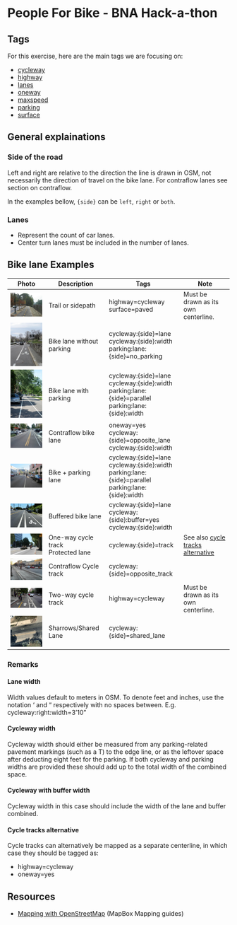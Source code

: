 # People For Bike - BNA Hack-a-thon

## Tags

For this exercise, here are the main tags we are focusing on:

* [cycleway](https://wiki.openstreetmap.org/wiki/Key:cycleway)
* [highway](https://wiki.openstreetmap.org/wiki/Key:highway)
* [lanes](https://wiki.openstreetmap.org/wiki/Key:lanes)
* [oneway](https://wiki.openstreetmap.org/wiki/Key:oneway)
* [maxspeed](https://wiki.openstreetmap.org/wiki/Key:maxspeed)
* [parking](https://wiki.openstreetmap.org/wiki/Key:parking:lane)
* [surface](https://wiki.openstreetmap.org/wiki/Key:surface)

## General explainations

### Side of the road

Left and right are relative to the direction the line is drawn in OSM, not necessarily the direction of travel on the
bike lane. For contraflow lanes see section on contraflow.

In the examples bellow, `{side}` can be `left`, `right` or `both`.

### Lanes

* Represent the count of car lanes.
* Center turn lanes must be included in the number of lanes.

## Bike lane Examples

|Photo|Description|Tags|Note|
|---|---|---|---|
|![Trail or sidepath](images/trail-or-sidepath.png)|Trail or sidepath| highway=cycleway<br/>surface=paved|Must be drawn as its own centerline.|
|![Bike lane without parking](images/bike-lane-no-parking.png)|Bike lane without parking|cycleway:{side}=lane<br/>cycleway:{side}:width<br/>parking:lane:{side}=no_parking<br/>||
|![Bike lane with parking](images/bike-lane-with-parking.png)|Bike lane with parking|cycleway:{side}=lane<br/>cycleway:{side}:width<br/>parking:lane:{side}=parallel<br/>parking:lane:{side}:width||
|![Contraflow bike lane](images/contraflow-bike-lane.png)|Contraflow bike lane|oneway=yes<br/>cycleway:{side}=opposite_lane<br/>cycleway:{side}:width|
|![Bike + parking lane](images/bike+parking-lane.png)|Bike + parking lane|cycleway:{side}=lane<br/>cycleway:{side}:width<br/>parking:lane:{side}=parallel<br/>parking:lane:{side}:width|
|![Buffered bike lane](images/buffered-bike-lane.png)|Buffered bike lane|cycleway:{side}=lane<br/>cycleway:{side}:buffer=yes<br/>cycleway:{side}:width||
|![One-way cycle track protected lane](images/one-way-cycle-track.png)|One-way cycle track<br/>Protected lane|cycleway:{side}=track|See also [cycle tracks alternative](#cycle-tracks-alternative)|
|![Contraflow Cycle track](images/contraflow-cycle-track.png)|Contraflow Cycle track|cycleway:{side}=opposite_track|
|![Two-way cycle track](images/two-way-cycle-track.png)|Two-way cycle track|highway=cycleway|Must be drawn as its own centerline.|
|![Sharows](images/sharrows.png)|Sharrows/Shared Lane|cycleway:{side}=shared_lane||

### Remarks

#### Lane width

Width values default to meters in OSM. To denote feet and inches, use the notation ‘ and “ respectively with no spaces
between. E.g. cycleway:right:width=3’10”

#### Cycleway width

Cycleway width should either be measured from any parking-related pavement markings (such as a T) to the edge line, or
as the leftover space after deducting eight feet for the parking. If both cycleway and parking widths are provided these
 should add up to the total width of the combined space.

#### Cycleway with buffer width

Cycleway width in this case should include the width of the lane and buffer combined.

#### Cycle tracks alternative

Cycle tracks can alternatively be mapped as a separate centerline, in which case they should be tagged as:

* highway=cycleway
* oneway=yes

## Resources

* [Mapping with OpenStreetMap](https://labs.mapbox.com/mapping/) (MapBox Mapping guides)
